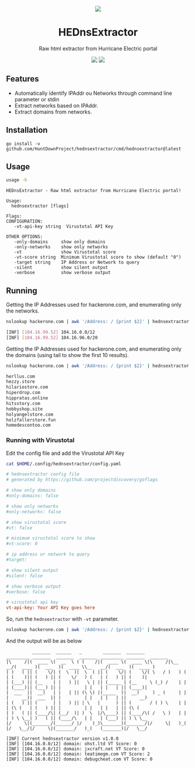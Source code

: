 <p align="center">
  <img src="assets/logo.png">
</p>

<h1 align="center">HEDnsExtractor</h1>
<p align="center">
  Raw html extractor from Hurricane Electric portal
</p>
<p align="center">
    <img src="https://img.shields.io/github/go-mod/go-version/HuntDownProject/hednsextractor">
  </a>
    <a href="https://opensource.org">
    <img src="https://img.shields.io/badge/Open%20Source-%E2%9D%A4-brightgreen.svg">
  </a>
</p>

## Features

- Automatically identify IPAddr ou Networks through command line parameter or stdin
- Extract networks based on IPAddr.
- Extract domains from networks.

## Installation

```
go install -v github.com/HuntDownProject/hednsextractor/cmd/hednsextractor@latest
```

## Usage

```bash
usage -h
```

```
HEDnsExtractor - Raw html extractor from Hurricane Electric portal!

Usage:
  hednsextractor [flags]

Flags:
CONFIGURATION:
   -vt-api-key string  Virustotal API Key

OTHER OPTIONS:
   -only-domains     show only domains
   -only-networks    show only networks
   -vt               show Virustotal score
   -vt-score string  Minimum Virustotal score to show (default "0")
   -target string    IP Address or Network to query
   -silent           show silent output
   -verbose          show verbose output
```

## Running

Getting the IP Addresses used for hackerone.com, and enumerating only the networks.

```bash
nslookup hackerone.com | awk '/Address: / {print $2}' | hednsextractor -silent -only-networks

[INF] [104.16.99.52] 104.16.0.0/12
[INF] [104.16.99.52] 104.16.96.0/20
```

Getting the IP Addresses used for hackerone.com, and enumerating only the domains (using tail to show the first 10 results).

```bash
nslookup hackerone.com | awk '/Address: / {print $2}' | hednsextractor -silent -only-domains | tail -n 10

herllus.com
hezzy.store
hilariostore.com
hiperdrop.com
hippratas.online
hitsstory.com
hobbyshop.site
holyangelstore.com
holzfallerstore.fun
homedescontoo.com
```

### Running with Virustotal

Edit the config file and add the Virustotal API Key

```bash
cat $HOME/.config/hednsextractor/config.yaml 
```

```ini
# hednsextractor config file
# generated by https://github.com/projectdiscovery/goflags

# show only domains
#only-domains: false

# show only networks
#only-networks: false

# show virustotal score
#vt: false

# minimum virustotal score to show
#vt-score: 0

# ip address or network to query
#target: 

# show silent output
#silent: false

# show verbose output
#verbose: false

# virustotal api key
vt-api-key: Your API Key goes here
```

So, run the `hednsextractor` with `-vt` parameter.

```bash 
nslookup hackerone.com | awk '/Address: / {print $2}' | hednsextractor -only-domains -vt             
```

And the output will be as below
```
          _______  ______   _        _______  _______          _________ _______  _______  _______ _________ _______  _______ 
|\     /|(  ____ \(  __  \ ( (    /|(  ____ \(  ____ \|\     /|\__   __/(  ____ )(  ___  )(  ____ \\__   __/(  ___  )(  ____ )
| )   ( || (    \/| (  \  )|  \  ( || (    \/| (    \/( \   / )   ) (   | (    )|| (   ) || (    \/   ) (   | (   ) || (    )|
| (___) || (__    | |   ) ||   \ | || (_____ | (__     \ (_) /    | |   | (____)|| (___) || |         | |   | |   | || (____)|
|  ___  ||  __)   | |   | || (\ \) |(_____  )|  __)     ) _ (     | |   |     __)|  ___  || |         | |   | |   | ||     __)
| (   ) || (      | |   ) || | \   |      ) || (       / ( ) \    | |   | (\ (   | (   ) || |         | |   | |   | || (\ (   
| )   ( || (____/\| (__/  )| )  \  |/\____) || (____/\( /   \ )   | |   | ) \ \__| )   ( || (____/\   | |   | (___) || ) \ \__
|/     \|(_______/(______/ |/    )_)\_______)(_______/|/     \|   )_(   |/   \__/|/     \|(_______/   )_(   (_______)|/   \__/

[INF] Current hednsextractor version v1.0.0
[INF] [104.16.0.0/12] domain: ohst.ltd VT Score: 0
[INF] [104.16.0.0/12] domain: jxcraft.net VT Score: 0
[INF] [104.16.0.0/12] domain: teatimegm.com VT Score: 2
[INF] [104.16.0.0/12] domain: debugcheat.com VT Score: 0
```

